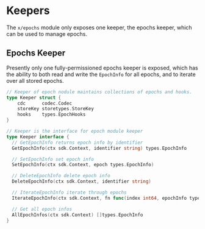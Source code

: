 <!--
order: 4
-->

# Keepers

The `x/epochs` module only exposes one keeper, the epochs keeper, which can be used to manage epochs.

## Epochs Keeper

Presently only one fully-permissioned epochs keeper is exposed, which has the ability to both read and write the `EpochInfo` for all epochs, and to iterate over all stored epochs.

```go
// Keeper of epoch nodule maintains collections of epochs and hooks.
type Keeper struct {
	cdc      codec.Codec
	storeKey storetypes.StoreKey
	hooks    types.EpochHooks
}
```

```go
// Keeper is the interface for epoch module keeper
type Keeper interface {
  // GetEpochInfo returns epoch info by identifier
  GetEpochInfo(ctx sdk.Context, identifier string) types.EpochInfo

  // SetEpochInfo set epoch info
  SetEpochInfo(ctx sdk.Context, epoch types.EpochInfo)

  // DeleteEpochInfo delete epoch info
  DeleteEpochInfo(ctx sdk.Context, identifier string)

  // IterateEpochInfo iterate through epochs
  IterateEpochInfo(ctx sdk.Context, fn func(index int64, epochInfo types.EpochInfo) (stop bool))

  // Get all epoch infos
  AllEpochInfos(ctx sdk.Context) []types.EpochInfo
}
```
